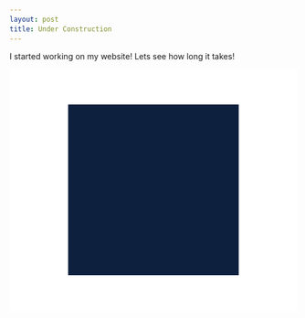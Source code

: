 ```yaml
---
layout: post
title: Under Construction
---
```


I started working on my website! Lets see how long it takes!

![](/images/staks.gif)
